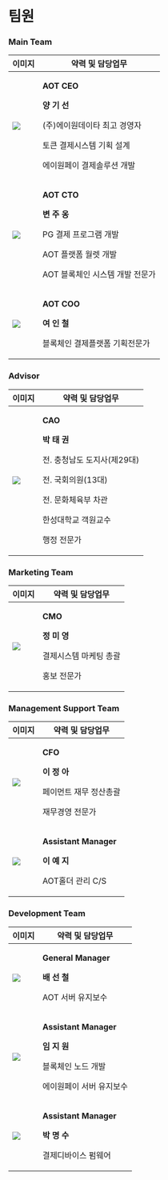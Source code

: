 # 팀원

### Main Team

| 이미지                               | 약력 및 담당업무                                                                                                                                               |
| --------------------------------- | ------------------------------------------------------------------------------------------------------------------------------------------------------- |
| ![](.gitbook/assets/team\_01.jpg) | <p><strong>AOT CEO</strong></p><p><strong>양 기 선</strong></p><p><strong></strong></p><p>(주)에이원데이타 최고 경영자</p><p>토큰 결제시스템 기획 설계</p><p>에이원페이 결제솔루션 개발</p>   |
| ![](.gitbook/assets/team\_04.jpg) | <p><strong>AOT CTO</strong></p><p><strong>변 주 옹</strong></p><p><strong></strong></p><p>PG 결제 프로그램 개발</p><p>AOT 플랫폼 월렛 개발 </p><p>AOT 블록체인 시스템 개발 전문가</p> |
| ![](.gitbook/assets/team\_02.jpg) | <p><strong>AOT COO</strong></p><p><strong>여 인 철</strong></p><p><strong></strong></p><p>블록체인 결제플랫폼 기획전문가</p>                                             |

### Advisor

| 이미지                               | 약력 및 담당업무                                                                                                                                                                   |
| --------------------------------- | --------------------------------------------------------------------------------------------------------------------------------------------------------------------------- |
| ![](.gitbook/assets/team\_03.jpg) | <p><strong>CAO</strong></p><p><strong>박 태 권</strong></p><p><strong></strong></p><p>전. 충청남도 도지사(제29대)</p><p>전. 국회의원(13대)</p><p>전. 문화체육부 차관</p><p>한성대학교 객원교수</p><p>행정 전문가</p> |

### Marketing Team

| 이미지                               | 약력 및 담당업무                                                                                                        |
| --------------------------------- | ---------------------------------------------------------------------------------------------------------------- |
| ![](.gitbook/assets/team\_07.jpg) | <p><strong>CMO</strong></p><p><strong>정 미 영</strong></p><p><strong></strong></p><p>결제시스템 마케팅 총괄</p><p>홍보 전문가</p> |

### Management Support Team

| 이미지                               | 약력 및 담당업무                                                                                                          |
| --------------------------------- | ------------------------------------------------------------------------------------------------------------------ |
| ![](.gitbook/assets/team\_06.jpg) | <p><strong>CFO</strong></p><p><strong>이 정 아</strong></p><p><strong></strong></p><p>페이먼트 재무 정산총괄</p><p>재무경영 전문가</p> |
| ![](.gitbook/assets/team\_08.jpg) | <p><strong>Assistant Manager</strong></p><p><strong>이 예 지</strong></p><p><strong></strong></p><p>AOT홀더 관리 C/S</p>  |

### Development Team

| 이미지                               | 약력 및 담당업무                                                                                                                           |
| --------------------------------- | ----------------------------------------------------------------------------------------------------------------------------------- |
| ![](.gitbook/assets/team\_05.jpg) | <p><strong>General Manager</strong></p><p><strong>배 선 철</strong></p><p><strong></strong></p><p>AOT 서버 유지보수</p>                      |
| ![](.gitbook/assets/team\_09.jpg) | <p><strong>Assistant Manager</strong></p><p><strong>임 지 원</strong></p><p><strong></strong></p><p>블록체인 노드 개발</p><p>에이원페이 서버 유지보수</p> |
| ![](.gitbook/assets/team\_10.jpg) | <p><strong>Assistant Manager</strong></p><p><strong>박 명 수</strong></p><p><strong></strong></p><p>결제디바이스 펌웨어</p>                     |
